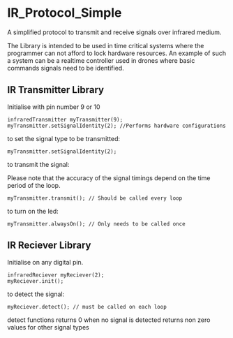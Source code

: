 # IR_Protocol_Simple
A simplified protocol to transmit and receive signals over infrared medium. 

The Library is intended to be used in time critical systems where the programmer can not afford to lock hardware resources. 
An example of such a system can be a realtime controller used in drones where basic commands signals need to be identified.

## IR Transmitter Library

Initialise with pin number 9 or 10
```
infraredTransmitter myTransmitter(9);
myTransmitter.setSignalIdentity(2); //Performs hardware configurations
```
to set the signal type to be transmitted:
```
myTransmitter.setSignalIdentity(2);
```
to transmit the signal:

Please note that the accuracy of the signal timings depend on the time period of the loop. 
```
myTransmitter.transmit(); // Should be called every loop
```
to turn on the led:
```
myTransmitter.alwaysOn(); // Only needs to be called once
```
## IR Reciever Library

Initialise on any digital pin.
```
infraredReciever myReciever(2);
myReciever.init();
```
to detect the signal:
```
myReciever.detect(); // must be called on each loop
```
detect functions returns 0 when no signal is detected
returns non zero values for other signal types



